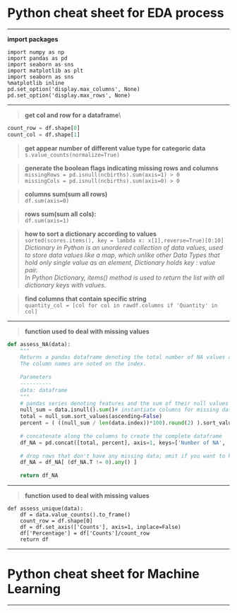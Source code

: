 # Python cheat sheet for EDA process
---
**import packages**

```
import numpy as np
import pandas as pd
import seaborn as sns
import matplotlib as plt
import seaborn as sns
%matplotlib inline
pd.set_option('display.max_columns', None)
pd.set_option('display.max_rows', None)
```
---
>**get col and row for a dataframe**\
```python
count_row = df.shape[0]
count_col = df.shape[1]
```
>**get appear number of different value type for categoric data**\
`s.value_counts(normalize=True)`

>**generate the boolean flags indicating missing rows and columns**\
`missingRows = pd.isnull(ncbirths).sum(axis=1) > 0`\
`missingCols = pd.isnull(ncbirths).sum(axis=0) > 0`


>**columns sum(sum all rows)**\
`df.sum(axis=0)`

>**rows sum(sum all cols):**\
`df.sum(axis=1)`

>**how to sort a dictionary according to values**\
`sorted(scores.items(), key = lambda x: x[1],reverse=True)[0:10]`\
*Dictionary in Python is an unordered collection of data values, used to store data values like a map, which unlike other Data Types that hold only single value as an element, Dictionary holds key : value pair.*\
*In Python Dictionary, items() method is used to return the list with all dictionary keys with values.*

>**find columns that contain specific string**\
`quantity_col = [col for col in rawdf.columns if 'Quantity' in col]`
---
>**function used to deal with missing values**
```python
def assess_NA(data):
    """
    Returns a pandas dataframe denoting the total number of NA values and the percentage of NA values in each column.
    The column names are noted on the index.
    
    Parameters
    ----------
    data: dataframe
    """
    # pandas series denoting features and the sum of their null values
    null_sum = data.isnull().sum()# instantiate columns for missing data
    total = null_sum.sort_values(ascending=False)
    percent = ( ((null_sum / len(data.index))*100).round(2) ).sort_values(ascending=False)
    
    # concatenate along the columns to create the complete dataframe
    df_NA = pd.concat([total, percent], axis=1, keys=['Number of NA', 'Percent NA'])
    
    # drop rows that don't have any missing data; omit if you want to keep all rows
    df_NA = df_NA[ (df_NA.T != 0).any() ]
    
    return df_NA
```
---
>**function used to deal with missing values**
```
def assess_unique(data):
    df = data.value_counts().to_frame()
    count_row = df.shape[0]
    df = df.set_axis(['Counts'], axis=1, inplace=False)
    df['Percentage'] = df['Counts']/count_row
    return df
```
---
# Python cheat sheet for Machine Learning
---

